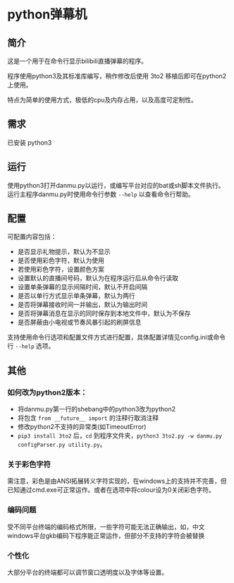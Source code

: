 # python弹幕机

## 简介

这是一个用于在命令行显示bilibili直播弹幕的程序。

程序使用python3及其标准库编写，稍作修改后使用 3to2 移植后即可在python2上使用。

特点为简单的使用方式，极低的cpu及内存占用，以及高度可定制性。

## 需求

已安装 python3

## 运行

使用python3打开danmu.py以运行，或编写平台对应的bat或sh脚本文件执行。
运行主程序danmu.py时使用命令行参数 `--help` 以查看命令行帮助。

## 配置

可配置内容包括：

* 是否显示礼物提示，默认为不显示
* 是否使用彩色字符，默认为使用
* 若使用彩色字符，设置颜色方案
* 设置默认的直播间号码，默认为在程序运行后从命令行读取
* 设置单条弹幕的显示间隔时间，默认不开启间隔
* 是否以单行方式显示单条弹幕，默认为两行
* 是否将弹幕接收时间一并输出，默认为输出时间
* 是否将弹幕消息在显示的同时保存到本地文件中，默认为不保存
* 是否屏蔽由小电视或节奏风暴引起的刷屏信息

支持使用命令行选项和配置文件方式进行配置，具体配置详情见config.ini或命令行 `--help` 选项。

## 其他

### 如何改为python2版本：
* 将danmu.py第一行的shebang中的python3改为python2
* 将包含 `from __future__ import` 的注释行取消注释
* 修改python2不支持的异常类(如TimeoutError)
* `pip3 install 3to2` 后，`cd` 到程序文件夹，`python3 3to2.py -w danmu.py configParser.py utility.py`。

### 关于彩色字符
需注意，彩色是由ANSI拓展转义字符实现的，在windows上的支持并不完善，但已知通过cmd.exe可正常运作。或者在选项中将colour设为0关闭彩色字符。

### 编码问题
受不同平台终端的编码格式所限，一些字符可能无法正确输出，如，中文windows平台gkb编码下程序能正常运作，但部分不支持的字符会被替换

### 个性化
大部分平台的终端都可以调节窗口透明度以及字体等设置。
